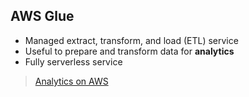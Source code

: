 ## AWS Glue
- Managed extract, transform, and load (ETL) service
- Useful to prepare and transform data for **analytics**
- Fully serverless service

> [Analytics on AWS](https://aws.amazon.com/big-data/datalakes-and-analytics/?nc1=h_ls)